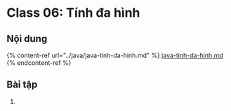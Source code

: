 # Class 06: Tính đa hình

## Nội dung

{% content-ref url="../java/java-tinh-da-hinh.md" %}
[java-tinh-da-hinh.md](../java/java-tinh-da-hinh.md)
{% endcontent-ref %}







## Bài tập

1.
